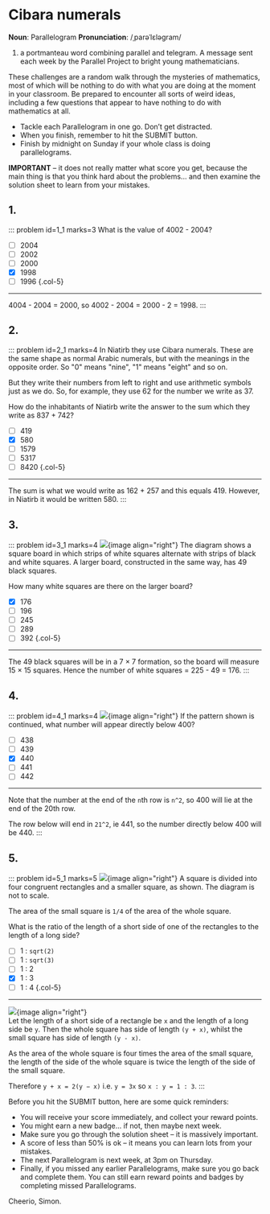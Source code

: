 # Cibara numerals

<div class="dictionary">

__Noun__: Parallelogram
__Pronunciation__: /ˌparəˈlɛləɡram/

1. a portmanteau word combining parallel and telegram. A message sent each
week by the Parallel Project to bright young mathematicians.

</div>

These challenges are a random walk through the mysteries of mathematics, most of which will be nothing to do with what you are doing at the moment in your classroom. Be prepared to encounter all sorts of weird ideas, including a few questions that appear to have nothing to do with mathematics at all.

* Tackle each Parallelogram in one go. Don’t get distracted.
* When you finish, remember to hit the SUBMIT button.
*	Finish by midnight on Sunday if your whole class is doing parallelograms.

__IMPORTANT__ – it does not really matter what score you get, because the main thing is that you think hard about the problems... and then examine the solution sheet to learn from your mistakes.


## 1.
<!--- (2004) --->
::: problem id=1_1 marks=3
What is the value of 4002 - 2004?

* [ ] 2004
* [ ] 2002
* [ ] 2000
* [x] 1998
* [ ] 1996
{.col-5}

---

4004 - 2004 = 2000, so 4002 - 2004 = 2000 - 2 = 1998.
:::


## 2.
<!--- (2004) --->
::: problem id=2_1 marks=4
In Niatirb they use Cibara numerals. These are the same shape as normal Arabic numerals, but with the meanings in the opposite order. So "0" means "nine", "1" means "eight" and so on.  

But they write their numbers from left to right and use arithmetic symbols just as we do. So, for example, they use 62 for the number we write as 37.  

How do the inhabitants of Niatirb write the answer to the sum which they write as 837 + 742?

* [ ] 419
* [x] 580
* [ ] 1579
* [ ] 5317
* [ ] 8420
{.col-5}

---

The sum is what we would write as 162 + 257 and this equals 419. However, in Niatirb it would be written 580.
:::


## 3.
<!--- (2004) --->
::: problem id=3_1 marks=4
![](/resources/10-08-cibara-numerals/11-board.png){image align="right"}
The diagram shows a square board in which strips of white squares alternate with strips of black and white squares.  A larger board, constructed in the same way, has 49 black squares.

How many white squares are there on the larger board?

* [x] 176
* [ ] 196
* [ ] 245
* [ ] 289
* [ ] 392
{.col-5}

---

The 49 black squares will be in a 7 × 7 formation, so the board will measure 15 × 15 squares. Hence the number of white squares = 225 - 49 = 176.
:::


## 4.
<!--- (2004) --->
::: problem id=4_1 marks=4
![](/resources/10-08-cibara-numerals/16-pattern.png){image align="right"}
If the pattern shown is continued, what number will appear directly below 400?

* [ ] 438
* [ ] 439
* [x] 440
* [ ] 441
* [ ] 442

---

Note that the number at the end of the `n`th row is `n^2`, so 400 will lie at the end of the 20th row.  

The row below will end in `21^2`, ie 441, so the number directly below 400 will be 440.
:::


## 5.
<!--- (2004) --->
::: problem id=5_1 marks=5
![](/resources/10-08-cibara-numerals/21-square.png){image align="right"}
A square is divided into four congruent rectangles and a smaller square, as shown. The diagram is not to scale.  

The area of the small square is `1/4` of the area of the whole square.  

What is the ratio of the length of a short side of one of the rectangles to the length of a long side?

* [ ] 1 : `sqrt(2)`
* [ ] 1 : `sqrt(3)`
* [ ] 1 : 2
* [x] 1 : 3
* [ ] 1 : 4
{.col-5}

---

![](/resources/10-08-cibara-numerals/21-square-answer.png){image align="right"}  
Let the length of a short side of a rectangle be `x` and the length of a long side be `y`. Then the whole square has side of length `(y + x)`, whilst the small square has side of length `(y - x)`.  

As the area of the whole square is four times the area of the small square, the length of the side of the whole square is twice the length of the side of the small square.  

Therefore `y + x = 2(y − x)` i.e. `y = 3x` so `x : y = 1 : 3`.
:::


Before you hit the SUBMIT button, here are some quick reminders:

*	You will receive your score immediately, and collect your reward points.
*	You might earn a new badge... if not, then maybe next week.
*	Make sure you go through the solution sheet – it is massively important.
*	A score of less than 50% is ok – it means you can learn lots from your mistakes.
*	The next Parallelogram is next week, at 3pm on Thursday.
*	Finally, if you missed any earlier Parallelograms, make sure you go back and complete them. You can still earn reward points and badges by completing missed Parallelograms.

Cheerio,
Simon.
